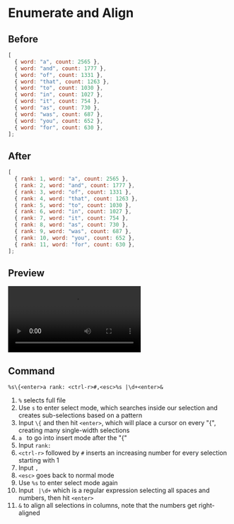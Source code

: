 # Enumerate and Align

## Before

```js
[
  { word: "a", count: 2565 },
  { word: "and", count: 1777 },
  { word: "of", count: 1331 },
  { word: "that", count: 1263 },
  { word: "to", count: 1030 },
  { word: "in", count: 1027 },
  { word: "it", count: 754 },
  { word: "as", count: 730 },
  { word: "was", count: 687 },
  { word: "you", count: 652 },
  { word: "for", count: 630 },
];
```

## After

```js
[
  { rank: 1, word: "a", count: 2565 },
  { rank: 2, word: "and", count: 1777 },
  { rank: 3, word: "of", count: 1331 },
  { rank: 4, word: "that", count: 1263 },
  { rank: 5, word: "to", count: 1030 },
  { rank: 6, word: "in", count: 1027 },
  { rank: 7, word: "it", count: 754 },
  { rank: 8, word: "as", count: 730 },
  { rank: 9, word: "was", count: 687 },
  { rank: 10, word: "you", count: 652 },
  { rank: 11, word: "for", count: 630 },
];
```

## Preview

<video controls>
  <source src="generated/enumerate_and_align.mp4" type="video/mp4">
</video>

## Command

```
%s\{<enter>a rank: <ctrl-r>#,<esc>%s |\d+<enter>&
```

1.  `%` selects full file
1.  Use `s` to enter select mode, which searches inside our selection and creates sub-selections based on a pattern
1.  Input `\{` and then hit `<enter>`, which will place a cursor on every "\{", creating many single-width selections
1.  `a ` to go into insert mode after the "\{"
1.  Input `rank: `
1.  `<ctrl-r>` followed by `#` inserts an increasing number for every selection starting with 1
1.  Input `,`
1.  `<esc>` goes back to normal mode
1.  Use `%s` to enter select mode again
1.  Input ` |\d+` which is a regular expression selecting all spaces and numbers, then hit `<enter>`
1.  `&` to align all selections in columns, note that the numbers get right-aligned
